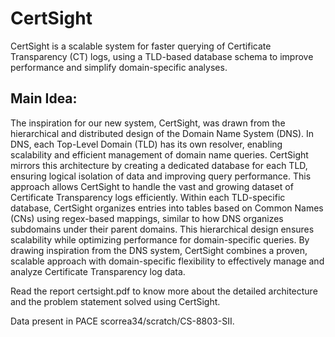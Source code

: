 CertSight
=========
CertSight is a scalable system for faster querying of Certificate Transparency (CT) logs, using a TLD-based database schema to improve performance and simplify domain-specific analyses.

## Main Idea:
The inspiration for our new system, CertSight, was drawn from the hierarchical and distributed design of the Domain Name System (DNS). In DNS, each Top-Level Domain (TLD) has its own resolver, enabling scalability and efficient management of domain name queries. CertSight mirrors this architecture by creating a dedicated database for each TLD, ensuring logical isolation of data and improving query performance. This approach allows CertSight to handle the vast and growing dataset of Certificate Transparency logs efficiently. Within each TLD-specific database, CertSight organizes entries into tables based on Common Names (CNs) using regex-based mappings, similar to how DNS organizes subdomains under their parent domains. This hierarchical design ensures scalability while optimizing performance for domain-specific queries. By drawing inspiration from the DNS system, CertSight combines a proven, scalable approach with domain-specific flexibility to effectively manage and analyze Certificate Transparency log data.

Read the report certsight.pdf to know more about the detailed architecture and the problem statement solved using CertSight.

Data present in PACE scorrea34/scratch/CS-8803-SII.
